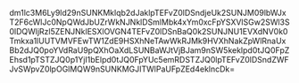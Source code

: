 dm1lc3M6Ly9ld29nSUNKMklqb2dJaklpTEFvZ0lDSndjeUk2SUNJM09lbWJxT2F6cWlJc0NpQWdJbUZrWkNJNklDSmlMbk4xYm0xcFpYSXVlSGw2SWl3S0lDQWljRzl5ZENJNklESXlOVGN4TEFvZ0lDSnBaQ0k2SUNJNU1EVXdNV0k0Tmkxa1lUUTVMVFEwTW1ZdE9HSXhNeTAwWkRJMk9HVXhNakZpWlRnaUxBb2dJQ0poYVdRaU9pQXhOaXdLSUNBaWJtVjBJam9nSW5keklpd0tJQ0FpZEhsd1pTSTZJQ0p1YjI1bElpd0tJQ0FpYUc5emRDSTZJQ0lpTEFvZ0lDSndZWFJvSWpvZ0lpOGlMQW9nSUNKMGJITWlPaUFpZEd4eklncDk=
